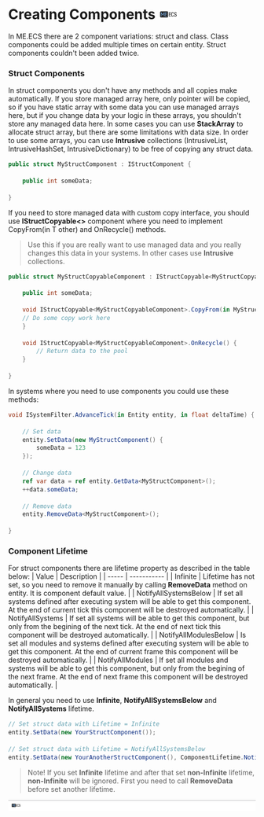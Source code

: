 # Creating Components [![](Logo-Tiny.png)](/../../#glossary)
In ME.ECS there are 2 component variations: struct and class. Class components could be added multiple times on certain entity. Struct components couldn't been added twice.

### Struct Components

In struct components you don't have any methods and all copies make automatically.
If you store managed array here, only pointer will be copied, so if you have static array with some data you can use managed arrays here, but if you change data by your logic in these arrays, you shouldn't store any managed data here. In some cases you can use **StackArray** to allocate struct array, but there are some limitations with data size.
In order to use some arrays, you can use **Intrusive** collections (IntrusiveList, IntrusiveHashSet, IntrusiveDictionary) to be free of copying any struct data.

```csharp
public struct MyStructComponent : IStructComponent {
        
    public int someData;

}
```

If you need to store managed data with custom copy interface, you should use **IStructCopyable<>** component where you need to implement CopyFrom(in T other) and OnRecycle() methods.
> Use this if you are really want to use managed data and you really changes this data in your systems. In other cases use **Intrusive** collections.
```csharp
public struct MyStructCopyableComponent : IStructCopyable<MyStructCopyableComponent> {
        
    public int someData;
    
    void IStructCopyable<MyStructCopyableComponent>.CopyFrom(in MyStructCopyableComponent other) {
	// Do some copy work here
    }
    
    void IStructCopyable<MyStructCopyableComponent>.OnRecycle() {
    	// Return data to the pool
    }

}
```

In systems where you need to use components you could use these methods:
```csharp
void ISystemFilter.AdvanceTick(in Entity entity, in float deltaTime) {
      
    // Set data
    entity.SetData(new MyStructComponent() {
    	someData = 123
    });

    // Change data
    ref var data = ref entity.GetData<MyStructComponent>();
    ++data.someData;
    
    // Remove data
    entity.RemoveData<MyStructComponent>();
    
}
```

### Component Lifetime

For struct components there are lifetime property as described in the table below:
| Value | Description |
| ----- | ----------- |
| Infinite | Lifetime has not set, so you need to remove it manually by calling **RemoveData** method on entity. It is component default value. |
| NotifyAllSystemsBelow | If set all systems defined after executing system will be able to get this component. At the end of current tick this component will be destroyed automatically. |
| NotifyAllSystems | If set all systems will be able to get this component, but only from the begining of the next tick. At the end of next tick this component will be destroyed automatically. |
| NotifyAllModulesBelow | Is set all modules and systems defined after executing system will be able to get this component. At the end of current frame this component will be destroyed automatically. |
| NotifyAllModules | If set all modules and systems will be able to get this component, but only from the begining of the next frame. At the end of next frame this component will be destroyed automatically. |

In general you need to use **Infinite**, **NotifyAllSystemsBelow** and **NotifyAllSystems** lifetime.
```csharp
// Set struct data with Lifetime = Infinite
entity.SetData(new YourStructComponent());

// Set struct data with Lifetime = NotifyAllSystemsBelow
entity.SetData(new YourAnotherStructComponent(), ComponentLifetime.NotifyAllSystemsBelow);
```

> Note! If you set **Infinite** lifetime and after that set **non-Infinite** lifetime, **non-Infinite** will be ignored. First you need to call **RemoveData** before set another lifetime.
        
[![](Footer.png)](/../../#glossary)
